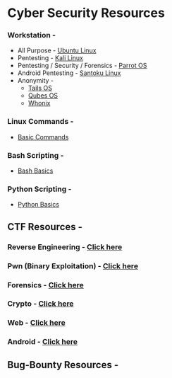 # Cyber Security Resources

### Workstation - 

- All Purpose - [Ubuntu Linux](https://ubuntu.com/)
- Pentesting - [Kali Linux](https://www.kali.org/downloads/) 
- Pentesting / Security / Forensics - [Parrot OS](https://parrotlinux.org/index.php)
- Android Pentesting - [Santoku Linux](https://santoku-linux.com/)
- Anonymity - 
    - [Tails OS](https://tails.boum.org/)
    - [Qubes OS](https://www.qubes-os.org/)
    - [Whonix](https://www.whonix.org/)
    

### Linux Commands - 

 -  [Basic Commands](#)


### Bash Scripting - 

 -  [Bash Basics](#)


### Python Scripting - 

 -  [Python Basics](#)


## CTF Resources - 

### Reverse Engineering - [Click here](#)
### Pwn (Binary Exploitation) - [Click here](#)
### Forensics - [Click here](#)
### Crypto - [Click here](#)
### Web - [Click here](#)
### Android - [Click here](#)


## Bug-Bounty Resources - 




